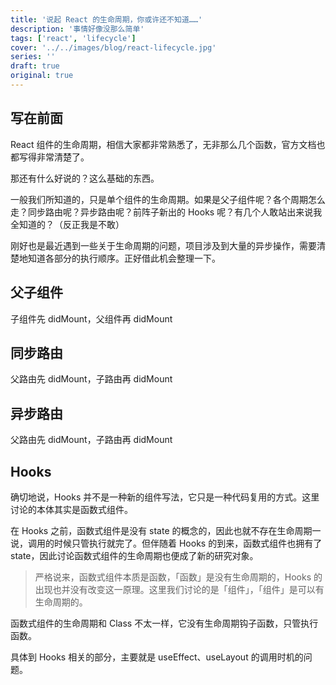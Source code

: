 ```yaml
---
title: '说起 React 的生命周期，你或许还不知道……'
description: '事情好像没那么简单'
tags: ['react', 'lifecycle']
cover: '../../images/blog/react-lifecycle.jpg'
series: ''
draft: true
original: true
---
```


## 写在前面

React 组件的生命周期，相信大家都非常熟悉了，无非那么几个函数，官方文档也都写得非常清楚了。

那还有什么好说的？这么基础的东西。

一般我们所知道的，只是单个组件的生命周期。如果是父子组件呢？各个周期怎么走？同步路由呢？异步路由呢？前阵子新出的 Hooks 呢？有几个人敢站出来说我全知道的？（反正我是不敢）

刚好也是最近遇到一些关于生命周期的问题，项目涉及到大量的异步操作，需要清楚地知道各部分的执行顺序。正好借此机会整理一下。

## 父子组件

子组件先 didMount，父组件再 didMount

## 同步路由

父路由先 didMount，子路由再 didMount

## 异步路由

父路由先 didMount，子路由再 didMount

## Hooks

确切地说，Hooks 并不是一种新的组件写法，它只是一种代码复用的方式。这里讨论的本体其实是函数式组件。

在 Hooks 之前，函数式组件是没有 state 的概念的，因此也就不存在生命周期一说，调用的时候只管执行就完了。但伴随着 Hooks 的到来，函数式组件也拥有了 state，因此讨论函数式组件的生命周期也便成了新的研究对象。

> 严格说来，函数式组件本质是函数，「函数」是没有生命周期的，Hooks 的出现也并没有改变这一原理。这里我们讨论的是「组件」，「组件」是可以有生命周期的。

函数式组件的生命周期和 Class 不太一样，它没有生命周期钩子函数，只管执行函数。

具体到 Hooks 相关的部分，主要就是 useEffect、useLayout 的调用时机的问题。
